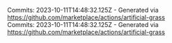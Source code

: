 Commits: 2023-10-11T14:48:32.125Z - Generated via https://github.com/marketplace/actions/artificial-grass
<br>
Commits: 2023-10-11T14:48:32.125Z - Generated via https://github.com/marketplace/actions/artificial-grass
<br>

